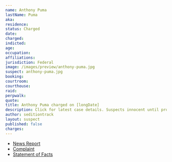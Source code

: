 ```yaml
---
name: Anthony Puma
lastName: Puma
aka:
residence:
status: Charged
date:
charged:
indicted:
age:
occupation:
affiliations:
jurisdiction: Federal
image: /images/preview/anthony-puma.jpg
suspect: anthony-puma.jpg
booking:
courtroom:
courthouse:
raid:
perpwalk:
quote:
title: Anthony Puma charged on [longDate]
description: Click for latest case details. Suspects innocent until proven guilty.
author: seditiontrack
layout: suspect
published: false
charges:
---
```

- [News Report]()
- [Complaint](https://www.justice.gov/usao-dc/case-multi-defendant/file/1399286/download)
- [Statement of Facts](https://www.justice.gov/usao-dc/case-multi-defendant/file/1399291/download)
